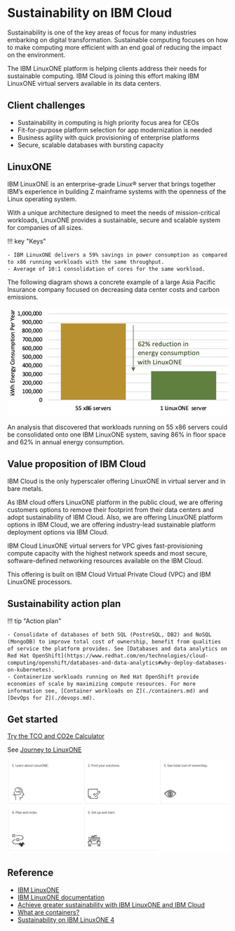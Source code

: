 # Sustainability on IBM Cloud

Sustainability is one of the key areas of focus for many industries embarking on digital transformation. Sustainable computing focuses on how to make computing more efficient with an end goal of reducing the impact on the environment.

The IBM LinuxONE platform is helping clients address their needs for sustainable computing. IBM Cloud is joining this effort making IBM LinuxONE virtual servers available in its data centers.

## Client challenges

- Sustainability in computing is high priority focus area for CEOs
- Fit-for-purpose platform selection for app modernization is needed
- Business agility with quick provisioning of enterprise platforms
- Secure, scalable databases with bursting capacity

## LinuxONE

IBM LinuxONE is an enterprise-grade Linux® server that brings together IBM’s experience in building Z mainframe systems with the openness of the Linux operating system.

With a unique architecture designed to meet the needs of mission-critical workloads, LinuxONE provides a sustainable, secure and scalable system for companies of all sizes.

!!! key "Keys"

    - IBM LinuxONE delivers a 59% savings in power consumption as compared to x86 running workloads with the same throughput.
    - Average of 10:1 consolidation of cores for the same workload.

The following diagram shows a concrete example of a large Asia Pacific Insurance company focused on decreasing data center costs and carbon emissions. 

![sustainability](./media/linuxone-sustainability.png)

An analysis that discovered that workloads running on 55 x86 servers could be consolidated onto one IBM LinuxONE system, saving 86% in floor space and 62% in annual energy consumption.

## Value proposition of IBM Cloud

IBM Cloud is the only hyperscaler offering LinuxONE in virtual server and in bare metals.

As IBM cloud offers LinuxONE platform in the public cloud, we are offering customers options to remove their footprint from their data centers and adopt sustainability of IBM Cloud. Also, we are offering LinuxONE platform options in IBM Cloud, we are offering industry-lead sustainable platform deployment options via IBM Cloud.

IBM Cloud LinuxONE virtual servers for VPC gives fast-provisioning compute capacity with the highest network speeds and most secure, software-defined networking resources available on the IBM Cloud. 

This offering is built on IBM Cloud Virtual Private Cloud (VPC) and IBM LinuxONE processors.

## Sustainability action plan

!!! tip "Action plan"

    - Consolidate of databases of both SQL (PostreSQL, DB2) and NoSQL (MongoDB) to improve total cost of ownership, benefit from qualities of service the platform provides. See [Databases and data analytics on Red Hat OpenShift](https://www.redhat.com/en/technologies/cloud-computing/openshift/databases-and-data-analytics#why-deploy-databases-on-kubernetes).
    - Containerize workloads running on Red Hat OpenShift provide economies of scale by maximizing compute resources. For more information see, [Container workloads on Z](./containers.md) and [DevOps for Z](./devops.md).

## Get started

[Try the TCO and CO2e Calculator](https://www.ibm.com/resources/systems/zsystems-linuxone-tco-co2e-calculator/)

See [Journey to LinuxONE](https://www.ibm.com/support/z-content-solutions/journey-to-linuxone/)

[![linuxone](./media/linuxone.png)](https://www.ibm.com/support/z-content-solutions/journey-to-linuxone/)

## Reference

- [IBM LinuxONE](https://www.ibm.com/linuxone)
- [IBM LinuxONE documentation](https://www.ibm.com/docs/en/systems-hardware/linuxone)
- [Achieve greater sustainability with IBM LinuxONE and IBM Cloud](https://www.ibm.com/downloads/cas/K8KYXRQG)
- [What are containers?](https://www.ibm.com/topics/containers)
- [Sustainability on IBM LinuxONE 4](https://www.ibm.com/products/linuxone-4/sustainability)